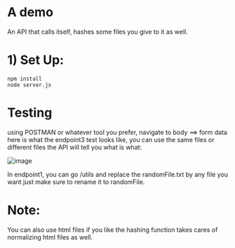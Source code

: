 
# A demo


An API that calls itself, hashes some files you give to it as well.

# 1) Set Up:

```
npm install
node server.js
```

# Testing

using POSTMAN or whatever tool you prefer, navigate to body ==> form data here is what the endpoint3 test looks like, you can use the same files or different files the API will tell you what is what:


![image](https://github.com/Ahmedouu/APIFun/assets/33392644/fe6f13ab-3802-426c-9391-503fedeff0da)


In endpoint1, you can go /utils and replace the randomFile.txt by any file you want just make sure to rename it to randomFile. 

# Note:

You can also use html files if you like the hashing function takes cares of normalizing html files as well.
